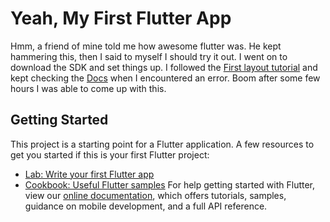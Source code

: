 # Yeah, My First Flutter App
Hmm, a friend of mine told me how awesome flutter was. He kept hammering this, then I said to myself I should try it out. I went on to download the SDK and set things up. I followed the [First layout tutorial](https://flutter.dev/docs/development/ui/layout/tutorial) and kept checking the [Docs](https://flutter.dev/docs/reference/widgets) when I encountered an error. Boom after some few hours I was able to come up with this. 


## Getting Started
This project is a starting point for a Flutter application.
A few resources to get you started if this is your first Flutter project:
- [Lab: Write your first Flutter app](https://flutter.io/docs/get-started/codelab)
- [Cookbook: Useful Flutter samples](https://flutter.io/docs/cookbook)
For help getting started with Flutter, view our 
[online documentation](https://flutter.io/docs), which offers tutorials, 
samples, guidance on mobile development, and a full API reference.

